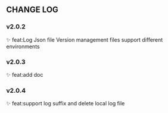 ## CHANGE LOG

### v2.0.2
✨ feat:Log Json file Version management files support different environments
### v2.0.3
✨ feat:add doc
### v2.0.4
✨ feat:support log suffix and delete local log file